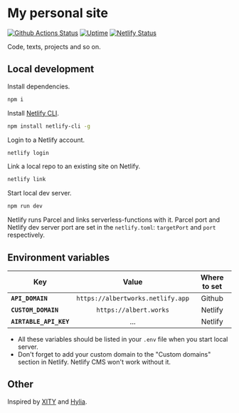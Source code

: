 # My personal site

[![Github Actions Status](https://github.com/albertmolodec/albertmolodec.github.io/workflows/Build%20and%20Deploy/badge.svg)](https://github.com/albertmolodec/albertmolodec.github.io/actions)
[![Uptime](https://img.shields.io/endpoint?url=https://raw.githubusercontent.com/albertmolodec/upptime/master/api/personal-website/uptime.json)](https://status.albert.works)
[![Netlify Status](https://api.netlify.com/api/v1/badges/69934195-20b2-40e6-9c52-052660d07387/deploy-status)](https://app.netlify.com/sites/albertworks/deploys)

Code, texts, projects and so on.

## Local development

Install dependencies.

```bash
npm i
```

Install [Netlify CLI](https://github.com/netlify/cli).

```bash
npm install netlify-cli -g
```

Login to a Netlify account.

```bash
netlify login
```

Link a local repo to an existing site on Netlify.

```bash
netlify link
```

Start local dev server.

```bash
npm run dev
```

Netlify runs Parcel and links serverless-functions with it. Parcel port and Netlify dev server port are set in the `netlify.toml`: `targetPort` and `port` respectively.

## Environment variables

| Key                    |               Value               | Where to set |
| ---------------------- | :-------------------------------: | :----------: |
| **`API_DOMAIN`**       | `https://albertworks.netlify.app` |    Github    |
| **`CUSTOM_DOMAIN`**    |      `https://albert.works`       |   Netlify    |
| **`AIRTABLE_API_KEY`** |                ...                |   Netlify    |

- All these variables should be listed in your `.env` file when you start local server.
- Don't forget to add your custom domain to the "Custom domains" section in Netlify. Netlify CMS won't work without it.

## Other

Inspired by [XITY](https://github.com/equinusocio/xity-starter) and [Hylia](https://github.com/hankchizljaw/hylia).
